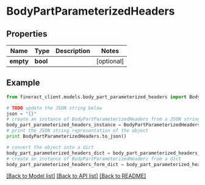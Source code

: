 # BodyPartParameterizedHeaders


## Properties

Name | Type | Description | Notes
------------ | ------------- | ------------- | -------------
**empty** | **bool** |  | [optional] 

## Example

```python
from fineract_client.models.body_part_parameterized_headers import BodyPartParameterizedHeaders

# TODO update the JSON string below
json = "{}"
# create an instance of BodyPartParameterizedHeaders from a JSON string
body_part_parameterized_headers_instance = BodyPartParameterizedHeaders.from_json(json)
# print the JSON string representation of the object
print BodyPartParameterizedHeaders.to_json()

# convert the object into a dict
body_part_parameterized_headers_dict = body_part_parameterized_headers_instance.to_dict()
# create an instance of BodyPartParameterizedHeaders from a dict
body_part_parameterized_headers_form_dict = body_part_parameterized_headers.from_dict(body_part_parameterized_headers_dict)
```
[[Back to Model list]](../README.md#documentation-for-models) [[Back to API list]](../README.md#documentation-for-api-endpoints) [[Back to README]](../README.md)


